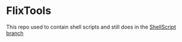 # FlixTools

This repo used to contain shell scripts and still does in the [ShellScript branch](https://github.com/thamognya/FlixTools/tree/ShellScripts)

